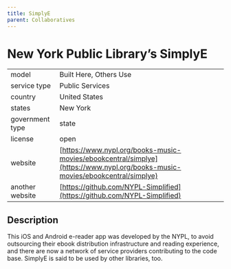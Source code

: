 ```yaml
---
title: SimplyE
parent: Collaboratives
---
```


# New York Public Library’s SimplyE

|                   |                                          |
|:------------------|:-----------------------------------------|
| model             | Built Here, Others Use
| service type      | Public Services
| country           | United States
| states            | New York
| government type   | state
| license           | open
| website           | [https://www.nypl.org/books-music-movies/ebookcentral/simplye](https://www.nypl.org/books-music-movies/ebookcentral/simplye)
| another website   | [https://github.com/NYPL-Simplified](https://github.com/NYPL-Simplified)

## Description
This iOS and Android e-reader app was developed by the NYPL, to avoid outsourcing their ebook distribution infrastructure and reading experience, and there are now a network of service providers contributing to the code base. SimplyE is said to be used by other libraries, too.
